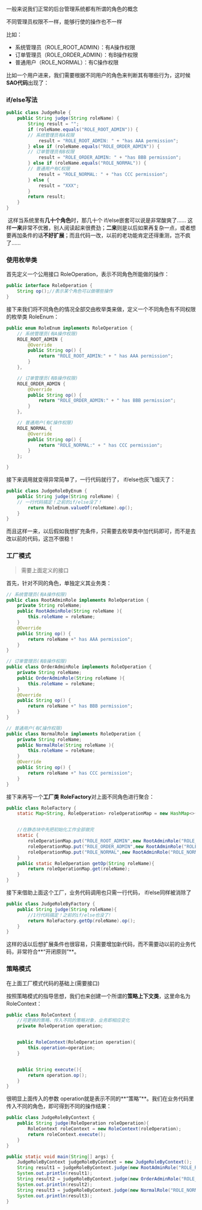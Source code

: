 一般来说我们正常的后台管理系统都有所谓的角色的概念

不同管理员权限不一样，能够行使的操作也不一样

比如：

- 系统管理员（ROLE_ROOT_ADMIN）：有A操作权限
- 订单管理员（ROLE_ORDER_ADMIN）：有B操作权限
- 普通用户（ROLE_NORMAL）：有C操作权限

比如一个用户进来，我们需要根据不同用户的角色来判断其有哪些行为，这时候**SAO代码**出现了：

### if/else写法

```java
public class JudgeRole {
    public String judge(String roleName) {
        String result = "";
        if (roleName.equals("ROLE_ROOT_ADMIN")) {
        // 系统管理员有A权限
            result = "ROLE_ROOT_ADMIN: " + "has AAA permission";
        } else if (roleName.equals("ROLE_ORDER_ADMIN")) {
        // 订单管理员有B权限
            result = "ROLE_ORDER_ADMIN: " + "has BBB permission";
        } else if (roleName.equals("ROLE_NORMAL")) {
        // 普通用户有C权限
            result = "ROLE_NORMAL: " + "has CCC permission";
        } else {
            result = "XXX";
        }
        return result;
    }
}
```

​		这样当系统里有**几十个角色**时，那几十个 if/else嵌套可以说是非常酸爽了…… 这样**一来**非常不优雅，别人阅读起来很费劲；**二来**则是以后如果再复杂一点，或者想要再加条件的话**不好扩展**；而且代码一改，以前的老功能肯定还得重测，岂不疯了……



### 使用枚举类

首先定义一个公用接口 RoleOperation，表示不同角色所能做的操作：

```java
public interface RoleOperation {
    String op();//表示某个角色可以做哪些操作
}
```

接下来我们将不同角色的情况全部交由枚举类来做，定义一个不同角色有不同权限的枚举类 RoleEnum：

```java
public enum RoleEnum implements RoleOperation {
    // 系统管理员(有A操作权限)
    ROLE_ROOT_ADMIN {
        @Override
        public String op() {
            return "ROLE_ROOT_ADMIN:" + " has AAA permission";
        }
    },

    // 订单管理员(有B操作权限)
    ROLE_ORDER_ADMIN {
        @Override
        public String op() {
            return "ROLE_ORDER_ADMIN:" + " has BBB permission";
        }
    },

    // 普通用户(有C操作权限)
    ROLE_NORMAL {
        @Override
        public String op() {
            return "ROLE_NORMAL:" + " has CCC permission";
        }
    };

}
```

接下来调用就变得异常简单了，一行代码就行了， if/else也灰飞烟灭了：

```java
public class JudgeRoleByEnum {
    public String judge(String roleName) {
    // 一行代码搞定！之前的if/else没了！
        return RoleEnum.valueOf(roleName).op();
    }
}
```

而且这样一来，以后假如我想扩充条件，只需要去枚举类中加代码即可，而不是去改以前的代码，这岂不很稳！

### 工厂模式

> 需要上面定义的接口

首先，针对不同的角色，单独定义其业务类：

```java
// 系统管理员(有A操作权限)
public class RootAdminRole implements RoleOperation {
    private String roleName;
    public RootAdminRole(String roleName ){
        this.roleName = roleName;
    }
    @Override
    public String op() {
        return roleName +" has AAA permission";
    }
}
```
```java
// 订单管理员(有B操作权限)
public class OrderAdminRole implements RoleOperation {
    private String roleName;
    public OrderAdminRole(String roleName ){
        this.roleName = roleName;
    }
    @Override
    public String op() {
        return roleName +" has BBB permission";
    }
}
```
```java
// 普通用户(有C操作权限)
public class NormalRole implements RoleOperation {
    private String roleName;
    public NormalRole(String roleName ){
        this.roleName = roleName;
    }
    @Override
    public String op() {
        return roleName +" has CCC permission";
    }
}
```

接下来再写一个**工厂类** **RoleFactory**对上面不同角色进行聚合：

```java
public class RoleFactory {
    static Map<String, RoleOperation> roleOperationMap = new HashMap<>();


    //在静态块中先把初始化工作全部做完
    static {
        roleOperationMap.put("ROLE_ROOT_ADMIN",new RootAdminRole("ROLE_ROOT_ADMIN"));
        roleOperationMap.put("ROLE_ORDER_ADMIN",new RootAdminRole("ROLE_ORDER_ADMIN"));
        roleOperationMap.put("ROLE_NORMAL",new RootAdminRole("ROLE_NORMAL"));
    }
    public static RoleOperation getOp(String roleName){
        return roleOperationMap.get(roleName);
    }
}
```

接下来借助上面这个工厂，业务代码调用也只需一行代码， if/else同样被消除了

```java
public class JudgeRoleByFactory {
    public String judge(String roleName){
        //1行代码搞定！之前的if/else也没了!
        return RoleFactory.getOp(roleName).op();
    }
}
```

这样的话以后想扩展条件也很容易，只需要增加新代码，而不需要动以前的业务代码，非常符合**“开闭原则”**。

### 策略模式

在上面工厂模式代码的基础上(需要接口)

按照策略模式的指导思想，我们也来创建一个所谓的**策略上下文类**，这里命名为 RoleContext：

```java
public class RoleContext {
    //可更换的策略，传入不同的策略对象，业务即相应变化
    private RoleOperation operation;


    public RoleContext(RoleOperation operation){
        this.operation=operation;
    }


    public String execute(){
        return operation.op();
    }
}
```

很明显上面传入的参数 operation就是表示不同的**“策略”**。我们在业务代码里传入不同的角色，即可得到不同的操作结果：

```java
public class JudgeRoleByContext {
    public String judge(RoleOperation roleOperation){
        RoleContext roleContext = new RoleContext(roleOperation);
        return roleContext.execute();
    }
}
```

```java
public static void main(String[] args) {
    JudgeRoleByContext judgeRoleByContext = new JudgeRoleByContext();
    String result1 = judgeRoleByContext.judge(new RootAdminRole("ROLE_ROOT_ADMIN"));
    System.out.println(result1);
    String result2 = judgeRoleByContext.judge(new OrderAdminRole("ROLE_ORDER_ADMIN"));
    System.out.println(result2);
    String result3 = judgeRoleByContext.judge(new NormalRole("ROLE_NORMAL"));
    System.out.println(result3);
}
```


